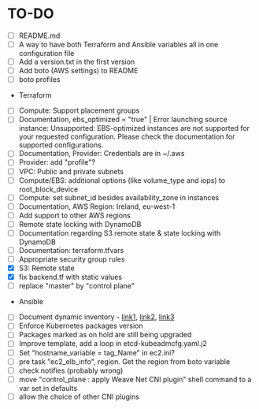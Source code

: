 # TO-DO
- [ ] README.md
- [ ] A way to have both Terraform and Ansible variables all in one configuration file
- [ ] Add a version.txt in the first version
- [ ] Add boto (AWS settings) to README
- [ ] boto profiles
- Terraform
 - [ ] Compute: Support placement groups
 - [ ] Documentation, ebs_optimized = "true" | Error launching source instance: Unsupported: EBS-optimized instances are not supported for your requested configuration. Please check the documentation for supported configurations.
 - [ ] Documentation, Provider: Credentials are in ~/.aws
 - [ ] Provider: add "profile"?
 - [ ] VPC: Public and private subnets
 - [ ] Compute/EBS: additional options (like volume_type and iops) to root_block_device
 - [ ] Compute: set subnet_id besides availability_zone in instances
 - [ ] Documentation, AWS Region: Ireland, eu-west-1
 - [ ] Add support to other AWS regions
 - [ ] Remote state locking with DynamoDB
 - [ ] Documentation regarding S3 remote state & state locking with DynamoDB
 - [ ] Documentation: terraform.tfvars
 - [ ] Appropriate security group rules
 - [x] S3: Remote state
 - [x] fix backend.tf with static values
 - [ ] replace "master" by "control plane"
- Ansible
 -  [ ] Document dynamic inventory - [link1](https://docs.ansible.com/ansible/latest/user_guide/intro_dynamic_inventory.html), [link2](https://raw.githubusercontent.com/ansible/ansible/devel/contrib/inventory/ec2.py), [link3](https://raw.githubusercontent.com/ansible/ansible/devel/contrib/inventory/ec2.ini)
 - [ ] Enforce Kubernetes packages version
 - [ ] Packages marked as on hold are still being upgraded
 - [ ] Improve template, add a loop in etcd-kubeadmcfg.yaml.j2
 - [ ] Set "hostname_variable = tag_Name" in ec2.ini?
 - [ ] pre task "ec2_elb_info", region. Get the region from boto variable
 - [ ] check notifies (probably wrong)
 - [ ] move "control_plane : apply Weave Net CNI plugin" shell command to a var set in defaults
 - [ ] allow the choice of other CNI plugins
